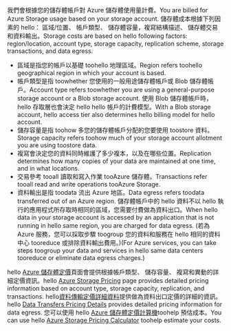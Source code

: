 <span data-ttu-id="b3659-101">我們會根據您的儲存體帳戶對 Azure 儲存體使用量計費。</span><span class="sxs-lookup"><span data-stu-id="b3659-101">You are billed for Azure Storage usage based on your storage account.</span></span> <span data-ttu-id="b3659-102">儲存體成本根據下列因素的 hello： 區域/位置、 帳戶類型、 儲存體容量，複寫結構描述、 儲存體交易和資料輸出。</span><span class="sxs-lookup"><span data-stu-id="b3659-102">Storage costs are based on hello following factors: region/location, account type, storage capacity, replication scheme, storage transactions, and data egress.</span></span>

* <span data-ttu-id="b3659-103">區域是指您的帳戶以基礎 toohello 地理區域。</span><span class="sxs-lookup"><span data-stu-id="b3659-103">Region refers toohello geographical region in which your account is based.</span></span>
* <span data-ttu-id="b3659-104">帳戶類型是指 toowhether 您使用的一般用途儲存體帳戶或 Blob 儲存體帳戶。</span><span class="sxs-lookup"><span data-stu-id="b3659-104">Account type refers toowhether you are using a general-purpose storage account or a Blob storage account.</span></span> <span data-ttu-id="b3659-105">使用 Blob 儲存體帳戶時，hello 存取層也會決定 hello hello 帳戶的計費模型。</span><span class="sxs-lookup"><span data-stu-id="b3659-105">With a Blob storage account, hello access tier also determines hello billing model for hello account.</span></span>
* <span data-ttu-id="b3659-106">儲存容量是指 toohow 多您的儲存體帳戶分配的您要使用 toostore 資料。</span><span class="sxs-lookup"><span data-stu-id="b3659-106">Storage capacity refers toohow much of your storage account allotment you are using toostore data.</span></span>
* <span data-ttu-id="b3659-107">複寫會決定您的資料同時維護了多少複本，以及在哪些位置。</span><span class="sxs-lookup"><span data-stu-id="b3659-107">Replication determines how many copies of your data are maintained at one time, and in what locations.</span></span>
* <span data-ttu-id="b3659-108">交易參考 tooall 讀取和寫入作業 tooAzure 儲存體。</span><span class="sxs-lookup"><span data-stu-id="b3659-108">Transactions refer tooall read and write operations tooAzure Storage.</span></span>
* <span data-ttu-id="b3659-109">資料輸出是指 toodata 流出 Azure 地區。</span><span class="sxs-lookup"><span data-stu-id="b3659-109">Data egress refers toodata transferred out of an Azure region.</span></span> <span data-ttu-id="b3659-110">儲存體帳戶中的 hello 資料不以 hello 執行的應用程式所存取時相同的區域，您需要付費做為資料出口。</span><span class="sxs-lookup"><span data-stu-id="b3659-110">When hello data in your storage account is accessed by an application that is not running in hello same region, you are charged for data egress.</span></span> <span data-ttu-id="b3659-111">(若為 Azure 服務，您可以採取步驟 toogroup 您的資料和服務在 hello 相同的資料中心 tooreduce 或排除資料輸出費用。)</span><span class="sxs-lookup"><span data-stu-id="b3659-111">(For Azure services, you can take steps toogroup your data and services in hello same data centers tooreduce or eliminate data egress charges.)</span></span>

<span data-ttu-id="b3659-112">hello [Azure 儲存體定價](https://azure.microsoft.com/pricing/details/storage/)頁面會提供根據帳戶類型、 儲存容量、 複寫和異動的詳細定價資訊。</span><span class="sxs-lookup"><span data-stu-id="b3659-112">hello [Azure Storage Pricing](https://azure.microsoft.com/pricing/details/storage/) page provides detailed pricing information based on account type, storage capacity, replication, and transactions.</span></span> <span data-ttu-id="b3659-113">hello[資料傳輸定價詳細資料](https://azure.microsoft.com/pricing/details/data-transfers/)提供做為資料出口定價的詳細的資訊。</span><span class="sxs-lookup"><span data-stu-id="b3659-113">hello [Data Transfers Pricing Details](https://azure.microsoft.com/pricing/details/data-transfers/) provides detailed pricing information for data egress.</span></span> <span data-ttu-id="b3659-114">您可以使用 hello [Azure 儲存體定價計算機](https://azure.microsoft.com/pricing/calculator/?scenario=data-management)toohelp 預估成本。</span><span class="sxs-lookup"><span data-stu-id="b3659-114">You can use hello [Azure Storage Pricing Calculator](https://azure.microsoft.com/pricing/calculator/?scenario=data-management) toohelp estimate your costs.</span></span>


